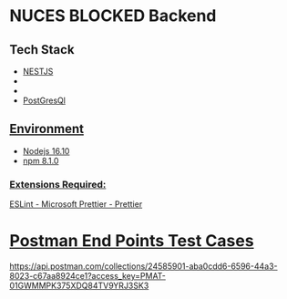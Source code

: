 # NUCES BLOCKED Backend

## Tech Stack

- <a href="https://docs.nestjs.com/" target="_blank">NESTJS<a>
- 
- 
- [PostGresQl]()

## [Environment]()

- [Nodejs 16.10]()
- [npm 8.1.0]()

### [Extensions Required:]()

[ESLint - Microsoft
Prettier - Prettier]()

# [Postman End Points Test Cases]()

https://api.postman.com/collections/24585901-aba0cdd6-6596-44a3-8023-c67aa8924ce1?access_key=PMAT-01GWMMPK375XDQ84TV9YRJ3SK3
